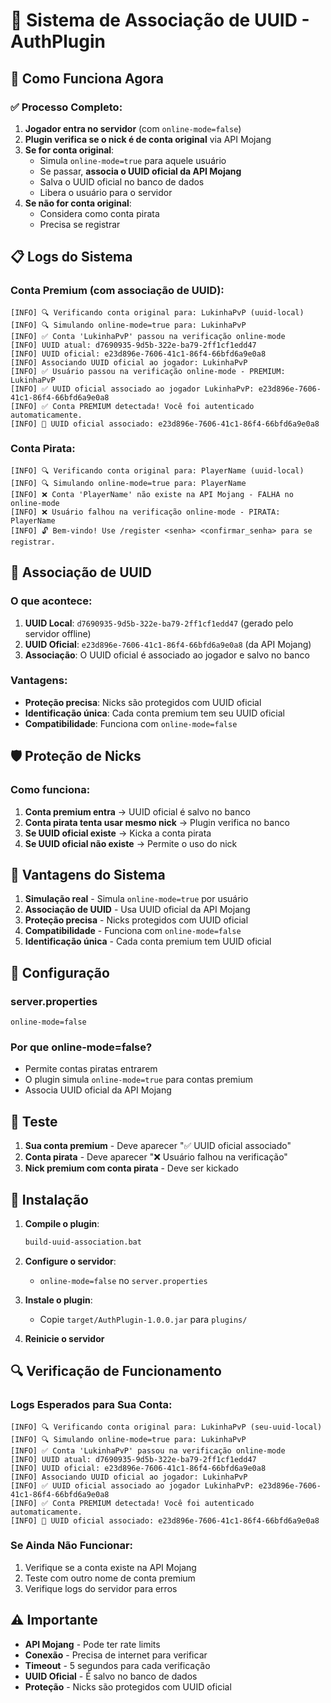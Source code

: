 # 🔐 Sistema de Associação de UUID - AuthPlugin

## 🎯 Como Funciona Agora

### ✅ Processo Completo:

1. **Jogador entra no servidor** (com `online-mode=false`)
2. **Plugin verifica se o nick é de conta original** via API Mojang
3. **Se for conta original**:
   - Simula `online-mode=true` para aquele usuário
   - Se passar, **associa o UUID oficial da API Mojang**
   - Salva o UUID oficial no banco de dados
   - Libera o usuário para o servidor
4. **Se não for conta original**:
   - Considera como conta pirata
   - Precisa se registrar

## 📋 Logs do Sistema

### Conta Premium (com associação de UUID):
```
[INFO] 🔍 Verificando conta original para: LukinhaPvP (uuid-local)
[INFO] 🔍 Simulando online-mode=true para: LukinhaPvP
[INFO] ✅ Conta 'LukinhaPvP' passou na verificação online-mode
[INFO] UUID atual: d7690935-9d5b-322e-ba79-2ff1cf1edd47
[INFO] UUID oficial: e23d896e-7606-41c1-86f4-66bfd6a9e0a8
[INFO] Associando UUID oficial ao jogador: LukinhaPvP
[INFO] ✅ Usuário passou na verificação online-mode - PREMIUM: LukinhaPvP
[INFO] ✅ UUID oficial associado ao jogador LukinhaPvP: e23d896e-7606-41c1-86f4-66bfd6a9e0a8
[INFO] ✅ Conta PREMIUM detectada! Você foi autenticado automaticamente.
[INFO] 🔗 UUID oficial associado: e23d896e-7606-41c1-86f4-66bfd6a9e0a8
```

### Conta Pirata:
```
[INFO] 🔍 Verificando conta original para: PlayerName (uuid-local)
[INFO] 🔍 Simulando online-mode=true para: PlayerName
[INFO] ❌ Conta 'PlayerName' não existe na API Mojang - FALHA no online-mode
[INFO] ❌ Usuário falhou na verificação online-mode - PIRATA: PlayerName
[INFO] 🔓 Bem-vindo! Use /register <senha> <confirmar_senha> para se registrar.
```

## 🔗 Associação de UUID

### O que acontece:
1. **UUID Local**: `d7690935-9d5b-322e-ba79-2ff1cf1edd47` (gerado pelo servidor offline)
2. **UUID Oficial**: `e23d896e-7606-41c1-86f4-66bfd6a9e0a8` (da API Mojang)
3. **Associação**: O UUID oficial é associado ao jogador e salvo no banco

### Vantagens:
- **Proteção precisa**: Nicks são protegidos com UUID oficial
- **Identificação única**: Cada conta premium tem seu UUID oficial
- **Compatibilidade**: Funciona com `online-mode=false`

## 🛡️ Proteção de Nicks

### Como funciona:
1. **Conta premium entra** → UUID oficial é salvo no banco
2. **Conta pirata tenta usar mesmo nick** → Plugin verifica no banco
3. **Se UUID oficial existe** → Kicka a conta pirata
4. **Se UUID oficial não existe** → Permite o uso do nick

## 🚀 Vantagens do Sistema

1. **Simulação real** - Simula `online-mode=true` por usuário
2. **Associação de UUID** - Usa UUID oficial da API Mojang
3. **Proteção precisa** - Nicks protegidos com UUID oficial
4. **Compatibilidade** - Funciona com `online-mode=false`
5. **Identificação única** - Cada conta premium tem UUID oficial

## 🔧 Configuração

### server.properties
```properties
online-mode=false
```

### Por que online-mode=false?
- Permite contas piratas entrarem
- O plugin simula `online-mode=true` para contas premium
- Associa UUID oficial da API Mojang

## 🎯 Teste

1. **Sua conta premium** - Deve aparecer "✅ UUID oficial associado"
2. **Conta pirata** - Deve aparecer "❌ Usuário falhou na verificação"
3. **Nick premium com conta pirata** - Deve ser kickado

## 🚀 Instalação

1. **Compile o plugin**:
   ```cmd
   build-uuid-association.bat
   ```

2. **Configure o servidor**:
   - `online-mode=false` no `server.properties`

3. **Instale o plugin**:
   - Copie `target/AuthPlugin-1.0.0.jar` para `plugins/`

4. **Reinicie o servidor**

## 🔍 Verificação de Funcionamento

### Logs Esperados para Sua Conta:
```
[INFO] 🔍 Verificando conta original para: LukinhaPvP (seu-uuid-local)
[INFO] 🔍 Simulando online-mode=true para: LukinhaPvP
[INFO] ✅ Conta 'LukinhaPvP' passou na verificação online-mode
[INFO] UUID atual: d7690935-9d5b-322e-ba79-2ff1cf1edd47
[INFO] UUID oficial: e23d896e-7606-41c1-86f4-66bfd6a9e0a8
[INFO] Associando UUID oficial ao jogador: LukinhaPvP
[INFO] ✅ UUID oficial associado ao jogador LukinhaPvP: e23d896e-7606-41c1-86f4-66bfd6a9e0a8
[INFO] ✅ Conta PREMIUM detectada! Você foi autenticado automaticamente.
[INFO] 🔗 UUID oficial associado: e23d896e-7606-41c1-86f4-66bfd6a9e0a8
```

### Se Ainda Não Funcionar:
1. Verifique se a conta existe na API Mojang
2. Teste com outro nome de conta premium
3. Verifique logs do servidor para erros

## ⚠️ Importante

- **API Mojang** - Pode ter rate limits
- **Conexão** - Precisa de internet para verificar
- **Timeout** - 5 segundos para cada verificação
- **UUID Oficial** - É salvo no banco de dados
- **Proteção** - Nicks são protegidos com UUID oficial